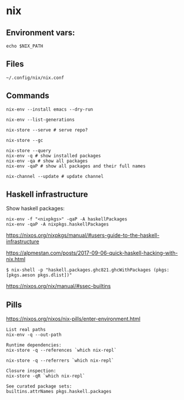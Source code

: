 # nix

## Environment vars:
```
echo $NIX_PATH
```

## Files
```
~/.config/nix/nix.conf
```

## Commands
```
nix-env --install emacs --dry-run

nix-env --list-generations

nix-store --serve # serve repo?

nix-store --gc

nix-store --query
nix-env -q # show installed packages
nix-env -qa # show all packages
nix-env -qaP # show all packages and their full names

nix-channel --update # update channel
```

## Haskell infrastructure

Show haskell packages:
```
nix-env -f "<nixpkgs>" -qaP -A haskellPackages
nix-env -qaP -A nixpkgs.haskellPackages
```

https://nixos.org/nixpkgs/manual/#users-guide-to-the-haskell-infrastructure


https://alpmestan.com/posts/2017-09-06-quick-haskell-hacking-with-nix.html
```
$ nix-shell -p "haskell.packages.ghc821.ghcWithPackages (pkgs: [pkgs.aeson pkgs.dlist])"
```

https://nixos.org/nix/manual/#ssec-builtins

## Pills
https://nixos.org/nixos/nix-pills/enter-environment.html


```
List real paths
nix-env -q --out-path

Runtime dependencies:
nix-store -q --references `which nix-repl`

nix-store -q --referrers `which nix-repl`

Closure inspection:
nix-store -qR `which nix-repl`

See curated package sets:
builtins.attrNames pkgs.haskell.packages
```
